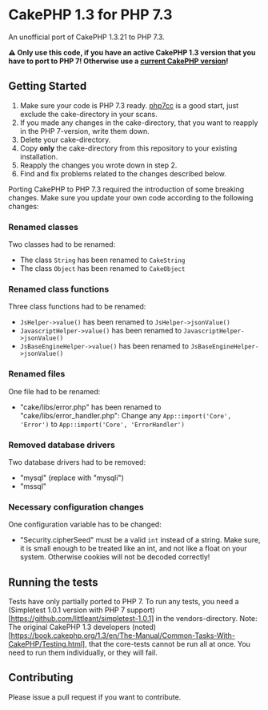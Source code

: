 # CakePHP 1.3 for PHP 7.3
An unofficial port of CakePHP 1.3.21 to PHP 7.3.

**:warning: Only use this code, if you have an active CakePHP 1.3 version that you have to port to PHP 7!
Otherwise use a [current CakePHP version](https://cakephp.org/)!**

## Getting Started
1. Make sure your code is PHP 7.3 ready. [php7cc](https://github.com/sstalle/php7cc) is a good start, just exclude the cake-directory in your scans.
2. If you made any changes in the cake-directory, that you want to reapply in the PHP 7-version, write them down.
3. Delete your cake-directory.
4. Copy **only** the cake-directory from this repository to your existing installation.
5. Reapply the changes you wrote down in step 2.
6. Find and fix problems related to the changes described below.

Porting CakePHP to PHP 7.3 required the introduction of some breaking changes.
Make sure you update your own code according to the following changes:

### Renamed classes
Two classes had to be renamed:
- The class `String` has been renamed to `CakeString`
- The class `Object` has been renamed to `CakeObject`

### Renamed class functions
Three class functions had to be renamed:
- `JsHelper->value()` has been renamed to `JsHelper->jsonValue()`
- `JavascriptHelper->value()` has been renamed to `JavascriptHelper->jsonValue()`
- `JsBaseEngineHelper->value()` has been renamed to `JsBaseEngineHelper->jsonValue()`

### Renamed files
One file had to be renamed:
- "cake/libs/error.php" has been renamed to "cake/libs/error_handler.php": Change any `App::import('Core', 'Error')` to `App::import('Core', 'ErrorHandler')`

### Removed database drivers
Two database drivers had to be removed:
- "mysql" (replace with "mysqli")
- "mssql"

### Necessary configuration changes
One configuration variable has to be changed:
- "Security.cipherSeed" must be a valid `int` instead of a string. Make sure, it is small enough to be treated like an int, and not like a float on your system. Otherwise cookies will not be decoded correctly!

## Running the tests
Tests have only partially ported to PHP 7.
To run any tests, you need a (Simpletest 1.0.1 version with PHP 7 support)[https://github.com/littleant/simpletest-1.0.1] in the vendors-directory.
Note: The original CakePHP 1.3 developers (noted)[https://book.cakephp.org/1.3/en/The-Manual/Common-Tasks-With-CakePHP/Testing.html], that the core-tests cannot be run all at once. You need to run them individually, or they will fail.

## Contributing
Please issue a pull request if you want to contribute.
